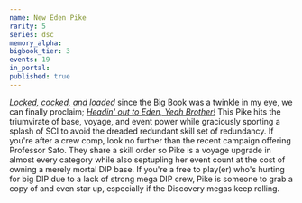 ```yaml
---
name: New Eden Pike
rarity: 5
series: dsc
memory_alpha:
bigbook_tier: 3
events: 19
in_portal:
published: true
---
```


[_Locked, cocked, and loaded_](https://www.youtube.com/watch?v=AanN12X3PNQ&t=106) since the Big Book was a twinkle in my eye, we can finally proclaim; [_Headin' out to Eden, Yeah Brother!_](https://www.youtube.com/watch?v=bDX_Qy1yKZk) This Pike hits the triumvirate of base, voyage, and event power while graciously sporting a splash of SCI to avoid the dreaded redundant skill set of redundancy. If you're after a crew comp, look no further than the recent campaign offering Professor Sato. They share a skill order so Pike is a voyage upgrade in almost every category while also septupling her event count at the cost of owning a merely mortal DIP base. If you're a free to play(er) who's hurting for big DIP due to a lack of strong mega DIP crew, Pike is someone to grab a copy of and even star up, especially if the Discovery megas keep rolling.
